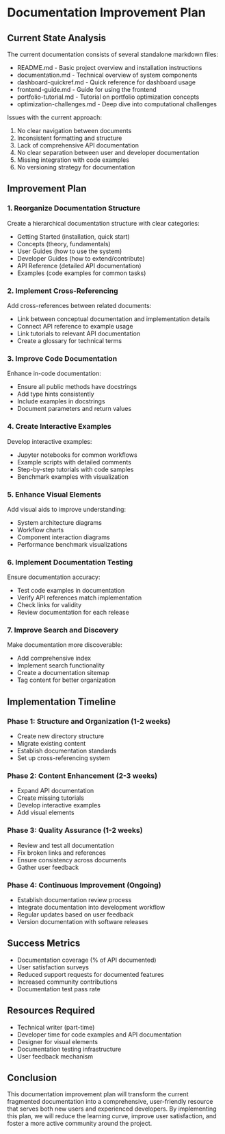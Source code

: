 # Documentation Improvement Plan

## Current State Analysis

The current documentation consists of several standalone markdown files:
- README.md - Basic project overview and installation instructions
- documentation.md - Technical overview of system components
- dashboard-quickref.md - Quick reference for dashboard usage
- frontend-guide.md - Guide for using the frontend
- portfolio-tutorial.md - Tutorial on portfolio optimization concepts
- optimization-challenges.md - Deep dive into computational challenges

Issues with the current approach:
1. No clear navigation between documents
2. Inconsistent formatting and structure
3. Lack of comprehensive API documentation
4. No clear separation between user and developer documentation
5. Missing integration with code examples
6. No versioning strategy for documentation

## Improvement Plan

### 1. Reorganize Documentation Structure

Create a hierarchical documentation structure with clear categories:
- Getting Started (installation, quick start)
- Concepts (theory, fundamentals)
- User Guides (how to use the system)
- Developer Guides (how to extend/contribute)
- API Reference (detailed API documentation)
- Examples (code examples for common tasks)

### 2. Implement Cross-Referencing

Add cross-references between related documents:
- Link between conceptual documentation and implementation details
- Connect API reference to example usage
- Link tutorials to relevant API documentation
- Create a glossary for technical terms

### 3. Improve Code Documentation

Enhance in-code documentation:
- Ensure all public methods have docstrings
- Add type hints consistently
- Include examples in docstrings
- Document parameters and return values

### 4. Create Interactive Examples

Develop interactive examples:
- Jupyter notebooks for common workflows
- Example scripts with detailed comments
- Step-by-step tutorials with code samples
- Benchmark examples with visualization

### 5. Enhance Visual Elements

Add visual aids to improve understanding:
- System architecture diagrams
- Workflow charts
- Component interaction diagrams
- Performance benchmark visualizations

### 6. Implement Documentation Testing

Ensure documentation accuracy:
- Test code examples in documentation
- Verify API references match implementation
- Check links for validity
- Review documentation for each release

### 7. Improve Search and Discovery

Make documentation more discoverable:
- Add comprehensive index
- Implement search functionality
- Create a documentation sitemap
- Tag content for better organization

## Implementation Timeline

### Phase 1: Structure and Organization (1-2 weeks)
- Create new directory structure
- Migrate existing content
- Establish documentation standards
- Set up cross-referencing system

### Phase 2: Content Enhancement (2-3 weeks)
- Expand API documentation
- Create missing tutorials
- Develop interactive examples
- Add visual elements

### Phase 3: Quality Assurance (1-2 weeks)
- Review and test all documentation
- Fix broken links and references
- Ensure consistency across documents
- Gather user feedback

### Phase 4: Continuous Improvement (Ongoing)
- Establish documentation review process
- Integrate documentation into development workflow
- Regular updates based on user feedback
- Version documentation with software releases

## Success Metrics

- Documentation coverage (% of API documented)
- User satisfaction surveys
- Reduced support requests for documented features
- Increased community contributions
- Documentation test pass rate

## Resources Required

- Technical writer (part-time)
- Developer time for code examples and API documentation
- Designer for visual elements
- Documentation testing infrastructure
- User feedback mechanism

## Conclusion

This documentation improvement plan will transform the current fragmented documentation into a comprehensive, user-friendly resource that serves both new users and experienced developers. By implementing this plan, we will reduce the learning curve, improve user satisfaction, and foster a more active community around the project.
